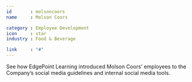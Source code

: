 ```yaml
---
id       : molsoncoors
name     : Molson Coors

category : Employee Development
icon     : star
industry : Food & Beverage

link     : "#"
---
```

See how EdgePoint Learning introduced Molson Coors’ employees to the Company’s social media guidelines and internal social media tools.
